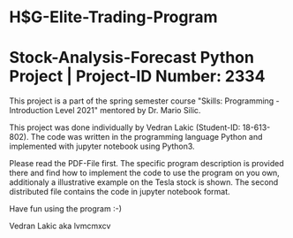 # H$G-Elite-Trading-Program

# Stock-Analysis-Forecast Python Project | Project-ID Number: 2334


This project is a part of the spring semester course "Skills: Programming - Introduction Level 2021" mentored by Dr. Mario Silic.
 
This project was done individually by Vedran Lakic (Student-ID: 18-613-802). The code was written in the programming language Python and implemented with jupyter notebook using Python3.

Please read the PDF-File first. The specific program description is provided there and find how to implement the code to use the program on you own, additionaly a illustrative example on the Tesla stock is shown. The second distributed file contains the code in jupyter notebook format.

Have fun using the program :-)

Vedran Lakic aka lvmcmxcv




